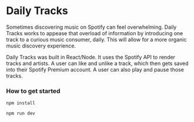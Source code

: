 # Daily Tracks

Sometimes discovering music on Spotify can feel overwhelming. Daily Tracks works to appease that overload of information by introducing one track to a curious music consumer, daily. This will allow for a more organic music discovery experience. 

Daily Tracks was built in React/Node. It uses the Spotify API to render tracks and artists. A user can like and unlike a track, which then gets saved into their Spotify Premium account. A user can also play and pause those tracks.

### How to get started

`npm install`

`npm run dev`

